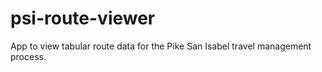 # psi-route-viewer
App to view tabular route data for the Pike San Isabel travel management process.
